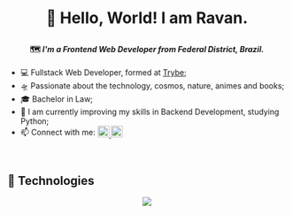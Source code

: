 <h1 align="center"> 🧠 Hello, World! I am Ravan.</h1>

## <h4 align="center">🗺️ <i>I'm a <strong>Frontend Web Developer</strong> from Federal District, Brazil.</i></h4>
 
- 💻 Fullstack Web Developer, formed at <a href="https://betrybe.com">Trybe</a>;
- 🛸 Passionate about the technology, cosmos, nature, animes and books;
- 🎓 Bachelor in Law;
- 🚀 I am currently improving my skills in Backend Development, studying Python;
- 📫 Connect with me: <sub><a href="https://www.linkedin.com/in/ravan-bezerra/">	<img height='21px' src="https://img.shields.io/badge/LinkedIn-0077B5?style=for-the-badge&logo=linkedin&logoColor=white" />
	<a href="mailto:ravanbezti@gmail.com">	<img height='21px' src="https://img.shields.io/badge/Gmail-D14836?style=for-the-badge&logo=gmail&logoColor=white" />
		<a/></sub>

<br>

## 🔭 Technologies

<div align="center">
  <img src="https://skillicons.dev/icons?i=js,react,redux,html,css,docker,mysql,jest,nodejs,python,git,github"></img>
</div>
  
<br>


  
  
  
